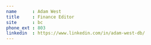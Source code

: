 ```yaml
---
name      : Adam West
title     : Finance Editor
site      : bc
phone_ext : 803
linkedin  : https://www.linkedin.com/in/adam-west-db/
---
```

